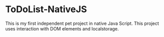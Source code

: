 # ToDoList-NativeJS
This is my first independent pet project in native Java Script. This project uses interaction with DOM elements and localstorage.
